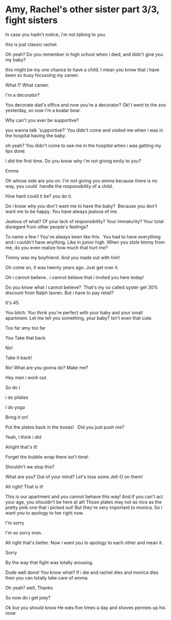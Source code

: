 # Amy, Rachel's other sister part 3/3, fight sisters

In case you hadn't notice, i'm not talking to you. 

this is just classic rachel.

Oh yeah? Do you remember in high school when i died, and didn't give you my baby?

this might be my one chance to have a child. I mean you know that i have been so busy focussing my career.

What l? What career.

I'm a decorator?

You decorate dad's office and now you're a decorator? Ok! I went to the zoo yesterday, so now i'm a koalar bear.

Why can't you ever be supportive?

you wanna talk 'supportive?'
You didn't come and visited me when i was in the hospital having the baby.

oh yeah? You didn't come to see me in the hospital when i was getting my lips done.

I did the first time.
Do you know why i'm not giving emily to you?

Emma

Oh whose side are you on. 
I'm not giving you emma because there is no way, you could  handle the responsibility of a child.

How hard could it be? you do it.

Do i know why you don't want me to have the baby? 
Because you don't want me to be happy.
You have always jealous of me.

Jealous of what? Of your lack of responsibility?
Your immaturity? Your total disregard from other people's feelings?

To name a few ! You've always been like this. 
You had to have everything and i couldn't have anything.
Like in junior high. When you stole timmy from me, do you even realize how much that hurt me?

Timmy was my boyfriend.
And you made out with him!

Oh come on, it was twenty years ago. Just get over it.

Oh i cannot believe.. i cannot believe that i invited you here today!

Do you know what i cannot believe? 
That's my so called syster get 30% discount from Ralph lauren. But i have to pay retail?

It's 45.

You bitch. You think you're perfect with your baby and your small apartment.
Let me tell you something, your baby? Isn't even that cute. 

Too far amy too far

You Take that back

No!

Take it back!

No! What are you gonna do? Make me?

Hey man i work out.

So do i

i do pilates

I do yoga

Bring it on!

Put the plates back in the boxes!
 
Did you just push me?

Yeah, I think i did

Alright that's it!

Forget the bubble wrap there isn't time!

Shouldn't we stop this?

What are you? Out of your mind? Let's toss some Jell-O on them!

All right! That is it!

This is our apartment and you cannot behave this way! And if you can't act your age, you shouldn't be here at all!
Those plates may not as nice as the pretty pink one that i picked out! But they're very important to monica.
So i want you to apology to her right now.

I'm sorry

I'm so sorry mon.

All right that's better. Now i want you to apology to each other and mean it.

Sorry

By the way that fight was totally arousing.

Dude well done! You know what? If i die and rachel dies and monica dies then you can totally take care of emma.

Oh yeah? well, Thanks

So now do i get joey?

Ok but you should know
He eats five times a day and shoves pennies up his nose






